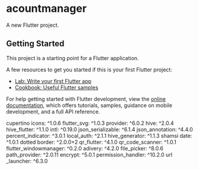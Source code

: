 # acountmanager

A new Flutter project.

## Getting Started

This project is a starting point for a Flutter application.

A few resources to get you started if this is your first Flutter project:

- [Lab: Write your first Flutter app](https://docs.flutter.dev/get-started/codelab)
- [Cookbook: Useful Flutter samples](https://docs.flutter.dev/cookbook)

For help getting started with Flutter development, view the
[online documentation](https://docs.flutter.dev/), which offers tutorials,
samples, guidance on mobile development, and a full API reference.

cupertino
icons: ^1.0.6
flutter_svg: ^1.0.3
provider: ^6.0.2
hive: ^2.0.4
hive_flutter: ^1.1.0
intl: ^0.19.0
json_serializable: ^6.1.4
json_annotation: ^4.4.0
percent_indicator: ^3.0.1
local_auth: ^2.1.1
hive_generator: ^1.1.3
shamsi date: ^1.0.1
dotted border: ^2.0.0+2
qr_flutter: ^4.1.0
qr_code_scanner: ^1.0.1
flutter_windowmanager: ^0.2.0
adivery: ^4.2.0
file_picker: ^8.0.6
path_provider: ^2.0.11
encrypt: ^5.0.1
permission_handler: ^10.2.0
url _launcher: ^6.3.0